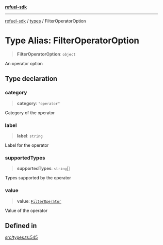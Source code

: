 [**refuel-sdk**](../../README.md)

***

[refuel-sdk](../../modules.md) / [types](../README.md) / FilterOperatorOption

# Type Alias: FilterOperatorOption

> **FilterOperatorOption**: `object`

An operator option

## Type declaration

### category

> **category**: `"operator"`

Category of the operator

### label

> **label**: `string`

Label for the operator

### supportedTypes

> **supportedTypes**: `string`[]

Types supported by the operator

### value

> **value**: [`FilterOperator`](../enumerations/FilterOperator.md)

Value of the operator

## Defined in

[src/types.ts:545](https://github.com/refuel-ai/refuel-sdk/blob/7a0f1a61ebc96b440ae457740bef10a1f55424fa/src/types.ts#L545)
